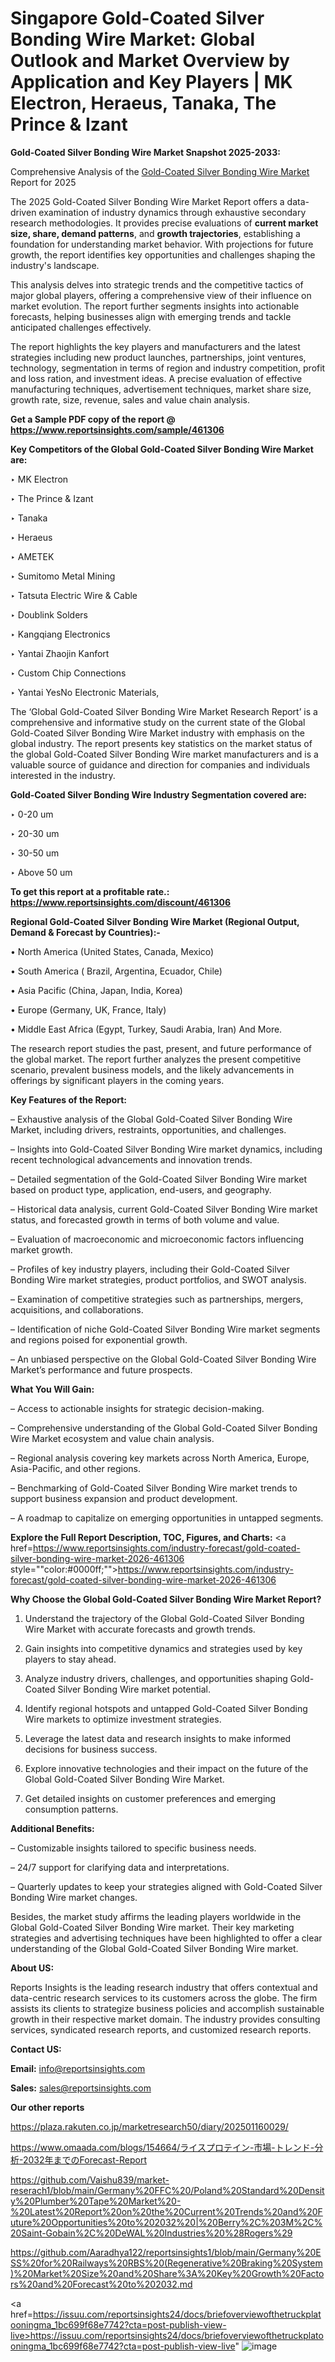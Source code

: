 # Singapore Gold-Coated Silver Bonding Wire Market: Global Outlook and Market Overview by Application and Key Players | MK Electron, Heraeus, Tanaka, The Prince & Izant

<strong>Gold-Coated Silver Bonding Wire Market Snapshot 2025-2033:</strong>

Comprehensive Analysis of the <a href=https://www.reportsinsights.com/sample/461306>Gold-Coated Silver Bonding Wire Market</a> Report for 2025

The 2025 Gold-Coated Silver Bonding Wire Market Report offers a data-driven examination of industry dynamics through exhaustive secondary research methodologies. It provides precise evaluations of <strong>current market size, share, demand patterns</strong>, and <strong>growth trajectories</strong>, establishing a foundation for understanding market behavior. With projections for future growth, the report identifies key opportunities and challenges shaping the industry's landscape.

This analysis delves into strategic trends and the competitive tactics of major global players, offering a comprehensive view of their influence on market evolution. The report further segments insights into actionable forecasts, helping businesses align with emerging trends and tackle anticipated challenges effectively.

The report highlights the key players and manufacturers and the latest strategies including new product launches, partnerships, joint ventures, technology, segmentation in terms of region and industry competition, profit and loss ration, and investment ideas. A precise evaluation of effective manufacturing techniques, advertisement techniques, market share size, growth rate, size, revenue, sales and value chain analysis.

<strong>Get a Sample PDF copy of the report @ <a href=https://www.reportsinsights.com/sample/461306 style=color:#0000ff;>https://www.reportsinsights.com/sample/461306</a></strong>

<strong>Key Competitors of the Global Gold-Coated Silver Bonding Wire Market are:</strong>

‣ MK Electron

‣ The Prince & Izant

‣ Tanaka

‣ Heraeus

‣ AMETEK

‣ Sumitomo Metal Mining

‣ Tatsuta Electric Wire & Cable

‣ Doublink Solders

‣ Kangqiang Electronics

‣ Yantai Zhaojin Kanfort

‣ Custom Chip Connections

‣ Yantai YesNo Electronic Materials,

The ‘Global Gold-Coated Silver Bonding Wire Market Research Report’ is a comprehensive and informative study on the current state of the Global Gold-Coated Silver Bonding Wire Market industry with emphasis on the global industry. The report presents key statistics on the market status of the global Gold-Coated Silver Bonding Wire market manufacturers and is a valuable source of guidance and direction for companies and individuals interested in the industry.

<strong>Gold-Coated Silver Bonding Wire Industry Segmentation covered are:</strong>

‣ 0-20 um

‣ 20-30 um

‣ 30-50 um

‣ Above 50 um

<strong>To get this report at a profitable rate.: <a href=https://www.reportsinsights.com/discount/461306 style=color:#0000ff;>https://www.reportsinsights.com/discount/461306</a></strong>

<strong>Regional Gold-Coated Silver Bonding Wire Market (Regional Output, Demand &amp; Forecast by Countries):-</strong>

• North America (United States, Canada, Mexico)

• South America ( Brazil, Argentina, Ecuador, Chile)

• Asia Pacific (China, Japan, India, Korea)

• Europe (Germany, UK, France, Italy)

• Middle East Africa (Egypt, Turkey, Saudi Arabia, Iran) And More.

The research report studies the past, present, and future performance of the global market. The report further analyzes the present competitive scenario, prevalent business models, and the likely advancements in offerings by significant players in the coming years.

<strong>Key Features of the Report:</strong>

– Exhaustive analysis of the Global Gold-Coated Silver Bonding Wire Market, including drivers, restraints, opportunities, and challenges.

– Insights into Gold-Coated Silver Bonding Wire market dynamics, including recent technological advancements and innovation trends.

– Detailed segmentation of the Gold-Coated Silver Bonding Wire market based on product type, application, end-users, and geography.

– Historical data analysis, current Gold-Coated Silver Bonding Wire market status, and forecasted growth in terms of both volume and value.

– Evaluation of macroeconomic and microeconomic factors influencing market growth.

– Profiles of key industry players, including their Gold-Coated Silver Bonding Wire market strategies, product portfolios, and SWOT analysis.

– Examination of competitive strategies such as partnerships, mergers, acquisitions, and collaborations.

– Identification of niche Gold-Coated Silver Bonding Wire market segments and regions poised for exponential growth.

– An unbiased perspective on the Global Gold-Coated Silver Bonding Wire Market’s performance and future prospects.

<strong>What You Will Gain:</strong>

– Access to actionable insights for strategic decision-making.

– Comprehensive understanding of the Global Gold-Coated Silver Bonding Wire Market ecosystem and value chain analysis.

– Regional analysis covering key markets across North America, Europe, Asia-Pacific, and other regions.

– Benchmarking of Gold-Coated Silver Bonding Wire market trends to support business expansion and product development.

– A roadmap to capitalize on emerging opportunities in untapped segments.

<strong>Explore the Full Report Description, TOC, Figures, and Charts:</strong>
<a href=https://www.reportsinsights.com/industry-forecast/gold-coated-silver-bonding-wire-market-2026-461306 style=""color:#0000ff;"">https://www.reportsinsights.com/industry-forecast/gold-coated-silver-bonding-wire-market-2026-461306</a>

<strong>Why Choose the Global Gold-Coated Silver Bonding Wire Market Report?</strong>

1. Understand the trajectory of the Global Gold-Coated Silver Bonding Wire Market with accurate forecasts and growth trends.

2. Gain insights into competitive dynamics and strategies used by key players to stay ahead.

3. Analyze industry drivers, challenges, and opportunities shaping Gold-Coated Silver Bonding Wire market potential.

4. Identify regional hotspots and untapped Gold-Coated Silver Bonding Wire markets to optimize investment strategies.

5. Leverage the latest data and research insights to make informed decisions for business success.

6. Explore innovative technologies and their impact on the future of the Global Gold-Coated Silver Bonding Wire Market.

7. Get detailed insights on customer preferences and emerging consumption patterns.

<strong>Additional Benefits:</strong>

– Customizable insights tailored to specific business needs.

– 24/7 support for clarifying data and interpretations.

– Quarterly updates to keep your strategies aligned with Gold-Coated Silver Bonding Wire market changes.

Besides, the market study affirms the leading players worldwide in the Global Gold-Coated Silver Bonding Wire market. Their key marketing strategies and advertising techniques have been highlighted to offer a clear understanding of the Global Gold-Coated Silver Bonding Wire market.

<strong><strong>About US</strong>:</strong>

Reports Insights is the leading research industry that offers contextual and data-centric research services to its customers across the globe. The firm assists its clients to strategize business policies and accomplish sustainable growth in their respective market domain. The industry provides consulting services, syndicated research reports, and customized research reports.

<strong>Contact US:</strong>

<p class=><b>Email:</b> <a href=mailto:info@reportsinsights.com>info@reportsinsights.com</a></p>
<p class=><b>Sales:</b> <a href=mailto:sales@reportsinsights.com>sales@reportsinsights.com</a></p>

<strong>Our other reports</strong>

<a href=https://plaza.rakuten.co.jp/marketresearch50/diary/202501160029/>https://plaza.rakuten.co.jp/marketresearch50/diary/202501160029/</a>

<a href=https://www.omaada.com/blogs/154664/ライスプロテイン-市場-トレンド-分析-2032年までのForecast-Report>https://www.omaada.com/blogs/154664/ライスプロテイン-市場-トレンド-分析-2032年までのForecast-Report</a>

<a href=https://github.com/Vaishu839/market-reserach1/blob/main/Germany%20FFC%20/Poland%20Standard%20Density%20Plumber%20Tape%20Market%20-%20Latest%20Report%20on%20the%20Current%20Trends%20and%20Future%20Opportunities%20to%202032%20|%20Berry%2C%203M%2C%20Saint-Gobain%2C%20DeWAL%20Industries%20%28Rogers%29>https://github.com/Vaishu839/market-reserach1/blob/main/Germany%20FFC%20/Poland%20Standard%20Density%20Plumber%20Tape%20Market%20-%20Latest%20Report%20on%20the%20Current%20Trends%20and%20Future%20Opportunities%20to%202032%20|%20Berry%2C%203M%2C%20Saint-Gobain%2C%20DeWAL%20Industries%20%28Rogers%29</a>

<a href=https://github.com/Aaradhya122/reportsinsights1/blob/main/Germany%20ESS%20for%20Railways%20RBS%20(Regenerative%20Braking%20System)%20Market%20Size%20and%20Share%3A%20Key%20Growth%20Factors%20and%20Forecast%20to%202032.md>https://github.com/Aaradhya122/reportsinsights1/blob/main/Germany%20ESS%20for%20Railways%20RBS%20(Regenerative%20Braking%20System)%20Market%20Size%20and%20Share%3A%20Key%20Growth%20Factors%20and%20Forecast%20to%202032.md</a>

<a href=https://issuu.com/reportsinsights24/docs/briefoverviewofthetruckplatooningma_1bc699f68e7742?cta=post-publish-view-live>https://issuu.com/reportsinsights24/docs/briefoverviewofthetruckplatooningma_1bc699f68e7742?cta=post-publish-view-live</a>"
![image](https://github.com/user-attachments/assets/a8d57299-58d1-48fd-b82f-27e280119a96)

